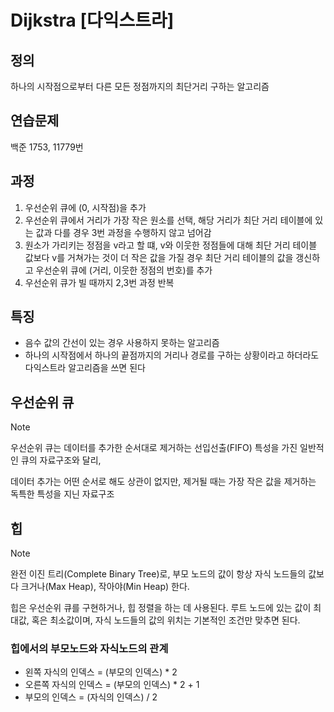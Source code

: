 # Dijkstra [다익스트라]

## 정의

하나의 시작점으로부터 다른 모든 정점까지의 최단거리 구하는 알고리즘

## 연습문제

백준 1753, 11779번

## 과정

1. 우선순위 큐에 (0, 시작점)을 추가
2. 우선순위 큐에서 거리가 가장 작은 원소를 선택, 해당 거리가 최단 거리 테이블에 있는 값과 다를 경우 3번 과정을 수행하지 않고 넘어감
3. 원소가 가리키는 정점을 v라고 할 떄, v와 이웃한 정점들에 대해 최단 거리 테이블 값보다 v를 거쳐가는 것이 더 작은 값을 가질 경우 최단 거리 테이블의 값을 갱신하고 우선순위 큐에 (거리, 이웃한 정점의 번호)를 추가
4. 우선순위 큐가 빌 때까지 2,3번 과정 반복

## 특징

- 음수 값의 간선이 있는 경우 사용하지 못하는 알고리즘
- 하나의 시작점에서 하나의 끝점까지의 거리나 경로를 구하는 상황이라고 하더라도 다익스트라 알고리즘을 쓰면 된다

## 우선순위 큐

> [!NOTE]
>
> 우선순위 큐는 데이터를 추가한 순서대로 제거하는 선입선출(FIFO) 특성을 가진 일반적인 큐의 자료구조와 달리,
>
> 데이터 추가는 어떤 순서로 해도 상관이 없지만, 제거될 때는 가장 작은 값을 제거하는 독특한 특성을 지닌 자료구조

## 힙

> [!NOTE]
>
> 완전 이진 트리(Complete Binary Tree)로, 부모 노드의 값이 항상 자식 노드들의 값보다 크거나(Max Heap), 작아야(Min Heap) 한다.
>
> 힙은 우선순위 큐를 구현하거나, 힙 정렬을 하는 데 사용된다. 루트 노드에 있는 값이 최대값, 혹은 최소값이며, 자식 노드들의 값의 위치는 기본적인 조건만 맞추면 된다.

### 힙에서의 부모노드와 자식노드의 관계

- 왼쪽 자식의 인덱스 = (부모의 인덱스) \* 2
- 오른쪽 자식의 인덱스 = (부모의 인덱스) \* 2 + 1
- 부모의 인덱스 = (자식의 인덱스) / 2
